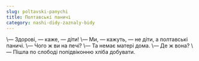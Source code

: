 ```yaml
---
slug: poltavski-panychi
title: Полтавські паничі
category: nashi-didy-zaznaly-bidy
---
```

\— Здорові, — каже, — діти!
\— Ми, — кажуть, — не діти, а полтавські паничі.
\— Чого ж ви на печі?
\— Та немає матері дома.
\— Де ж вона?
\— Пішла по слободі попідвіконню хліба добувати.
